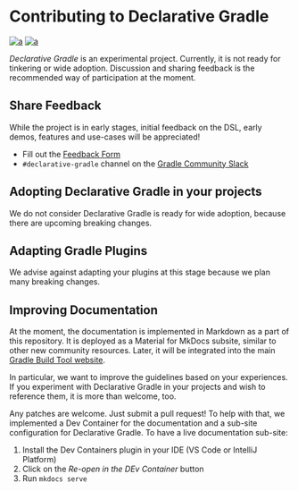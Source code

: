 # Contributing to Declarative Gradle

[![a](https://img.shields.io/badge/slack-%23declarative_gradle-brightgreen?style=flat&logo=slack)](https://gradle.org/slack-invite)
[![a](https://img.shields.io/badge/Roadmap-Public-brightgreen?style=flat)](./ROADMAP.md)

_Declarative Gradle_ is an experimental project.
Currently, it is not ready for tinkering or wide adoption.
Discussion and sharing feedback is the recommended way of participation at the moment.

## Share Feedback

While the project is in early stages,
initial feedback on the DSL, early demos, features and use-cases will be appreciated!

- Fill out the [Feedback Form](./feedback.md)
- `#declarative-gradle` channel on the [Gradle Community Slack](https://gradle.org/slack-invite)

## Adopting Declarative Gradle in your projects

We do not consider Declarative Gradle is ready for wide adoption,
because there are upcoming breaking changes.

## Adapting Gradle Plugins

We advise against adapting your plugins at this stage
because we plan many breaking changes.

## Improving Documentation

At the moment, the documentation is implemented in Markdown as a part of this repository.
It is deployed as a Material for MkDocs subsite,
similar to other new community resources.
Later, it will be integrated into the main [Gradle Build Tool website](https://gradle.org/).

In particular, we want to improve the guidelines based on your experiences.
If you experiment with Declarative Gradle in your projects and wish to reference them,
it is more than welcome, too.

Any patches are welcome. Just submit a pull request!
To help with that, we implemented a Dev Container for the documentation
and a sub-site configuration for Declarative Gradle.
To have a live documentation sub-site:

1. Install the Dev Containers plugin in your IDE (VS Code or IntelliJ Platform)
2. Click on the _Re-open in the DEv Container_ button
3. Run `mkdocs serve`
